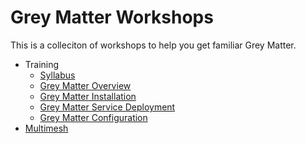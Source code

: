 # Grey Matter Workshops

This is a colleciton of workshops to help you get familiar Grey Matter.

- Training
  - [Syllabus](training/0.%20Syllabus.md)
  - [Grey Matter Overview](training/1.%20Grey%20Matter%20Overview.md)
  - [Grey Matter Installation](training/2.%20Grey%20Matter%20Installation/Grey%20Matter%20Installation%20Training.md)
  - [Grey Matter Service Deployment](training/3.%20Grey%20Matter%20Service%20Deployment/Grey%20Matter%20Service%20Deployment%20Training.md)
  - [Grey Matter Configuration](4.%20Grey%20Matter%20Configuration/Grey%20Matter%20Configuration%20Training.md)
- [Multimesh](multimesh/README.md)
